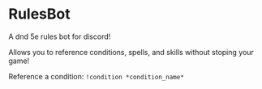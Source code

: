 # RulesBot
A dnd 5e rules bot for discord!

Allows you to reference conditions, spells, and skills without stoping your game!

Reference a condition:
`!condition *condition_name*`
